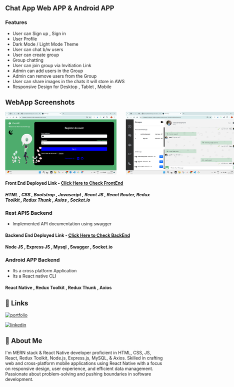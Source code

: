 ## Chat App Web APP & Android APP

### Features

- User can Sign up , Sign in
- User Profile
- Dark Mode / Light Mode Theme
- User can chat b/w users
- User can create group
- Group chatting
- User can join group via Invitiation Link
- Admin can add users in the Group
- Admin can remove users from the Group
- User can share images in the chats it will store in AWS
- Responsive Design for Desktop , Tablet , Mobile

## WebApp Screenshots 
<div style="display: flex; gap: 30px;">

<img src="https://raw.githubusercontent.com/apsingh03/ChatApp/master/screenshots/WebApp/SignupPage.png" alt="SignUp Page" height="200" title="SignUp Page" />

<img src="https://raw.githubusercontent.com/apsingh03/ChatApp/master/screenshots/WebApp/Chatting Dashboard Page.png" alt="Chatting Dashboard Page" height="200" title="Chatting Dashboard Page" />

<img src="https://raw.githubusercontent.com/apsingh03/ChatApp/master/screenshots/WebApp/Tablet Mode breakpoint.png" alt="Tablet Mode Breakpoint" height="200" title="Tablet Mode Breakpoint" />

<img src="https://raw.githubusercontent.com/apsingh03/ChatApp/master/screenshots/WebApp/mobile mode breakpoint.png" alt="Mobile Mode Breakpoint" height="200" title="Mobile Mode Breakpoint" />

<img src="https://raw.githubusercontent.com/apsingh03/ChatApp/master/screenshots/WebApp/userCanSendImages.png" alt="User Can send Images while Chatting" height="200" title="User Can send Images while Chatting" />

<img src="https://raw.githubusercontent.com/apsingh03/ChatApp/master/screenshots/WebApp/signup page mobile mode.png" alt="Signup Page Mobile Mode" height="200" title="Signup Page Mobile Mode" />
 
</div>


#### Front End Deployed Link - [Click Here to Check FrontEnd](https://chatapp-frontend-1qht.onrender.com/)

##### HTML , CSS , Bootstrap , Javascript , React JS , React Router, Redux Toolkit , Redux Thunk , Axios , Socket.io

### Rest APIS Backend

- Implemented API documentation using swagger

#### Backend End Deployed Link - [Click Here to Check BackEnd](https://chatapp-backend-9vij.onrender.com/)

#### Node JS , Express JS , Mysql , Swagger , Socket.io

### Android APP Backend

- Its a cross platform Application
- Its a React native CLI

#### React Native , Redux Toolkit , Redux Thunk , Axios

## 🔗 Links

[![portfolio](https://img.shields.io/badge/my_Website-000?style=for-the-badge&logo=ko-fi&logoColor=white)](https://ajaypratapsingh.online/)

[![linkedin](https://img.shields.io/badge/linkedin-0A66C2?style=for-the-badge&logo=linkedin&logoColor=white)](https://www.linkedin.com/in/apsingh03/)

## 🚀 About Me

I'm MERN stack & React Native developer proficient in HTML, CSS, JS, React, Redux
Toolkit, Node.js, Express.js, MySQL, & Axios. Skilled in crafting web and cross-platform
mobile applications using React Native with a focus on responsive design, user
experience, and efficient data management. Passionate about problem-solving and
pushing boundaries in software development.

